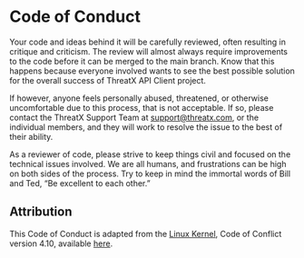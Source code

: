 # Code of Conduct

Your code and ideas behind it will be carefully reviewed, often resulting in critique and criticism.
The review will almost always require improvements to the code before it can be merged to the main branch.
Know that this happens because everyone involved wants to see the best possible solution for the overall
success of ThreatX API Client project.

If however, anyone feels personally abused, threatened,
or otherwise uncomfortable due to this process, that is not acceptable.
If so, please contact the ThreatX Support Team at [support@threatx.com](mailto:support@threatx.com),
or the individual members, and they will work to resolve the issue to the best of their ability.

As a reviewer of code, please strive to keep things civil and focused on the technical issues involved.
We are all humans, and frustrations can be high on both sides of the process.
Try to keep in mind the immortal words of Bill and Ted, “Be excellent to each other.”

## Attribution

This Code of Conduct is adapted from
the [Linux Kernel](https://git.kernel.org/pub/scm/linux/kernel/git/torvalds/linux.git/tree/?id=27c5a778dfe23d1de8d9ebfbc6a54595a79ac709),
Code of Conflict version 4.10, available
[here](https://git.kernel.org/pub/scm/linux/kernel/git/torvalds/linux.git/tree/Documentation/process/code-of-conflict.rst?id=27c5a778dfe23d1de8d9ebfbc6a54595a79ac709).